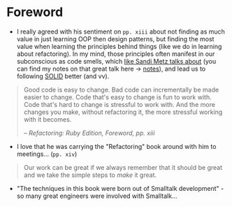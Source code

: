 # Foreword

- I really agreed with his sentiment on `pp. xiii` about not finding as much value in just learning OOP then design patterns, but finding the most value when learning the principles behind things (like we do in learning about refactoring). In my mind, those principles often manifest in our subconscious as code smells, which [like Sandi Metz talks about](https://www.youtube.com/watch?v=v-2yFMzxqwU&list=PLqal2KPbpmUwQurG_ixyT9pAHcesUjvJ5) (you can find my notes on that great talk here -> [notes](../solid_object_oriented_design_by_sandi_metz.md)), and lead us to following [SOLID](https://sandimetz.com/blog/2009/03/21/solid-design-principles) better (and vv).

> Good code is easy to change.
> Bad code can incrementally be made easier to change.
> Code that's easy to change is fun to work with.
> Code that's hard to change is stressful to work with.
> And the more changes you make, without refactoring it, the more stressful working with it becomes.
> 
> – _Refactoring: Ruby Edition, Foreword, pp. xiii_

- I love that he was carrying the "Refactoring" book around with him to meetings... (`pp. xiv`)

> Our work can be great if we always remember that it should be great and we take the simple steps to _make_ it great.

- "The techniques in this book were born out of Smalltalk development" - so many great engineers were involved with Smalltalk...


